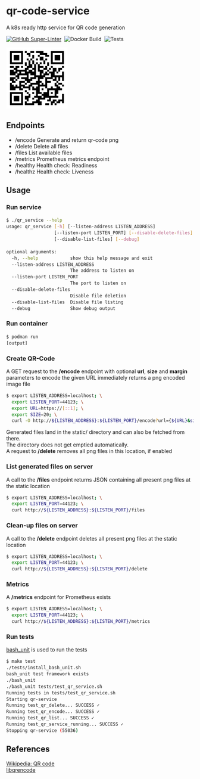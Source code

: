 # qr-code-service
A k8s ready http service for QR code generation  
  
[![GitHub Super-Linter](https://github.com/bbusse/qr-code-service/workflows/Lint%20Code%20Base/badge.svg)](https://github.com/marketplace/actions/super-linter)
&nbsp;![Docker Build](https://github.com/bbusse/qr-code-service/actions/workflows/docker-image.yml/badge.svg)
&nbsp;![Tests](https://github.com/bbusse/qr-code-service/actions/workflows/make-test.yml/badge.svg)
  
![QR-Code](qr-code.png "QR code")  
  
## Endpoints
- /encode  Generate and return qr-code png
- /delete  Delete all files
- /files   List available files
- /metrics Prometheus metrics endpoint
- /healthy Health check: Readiness
- /healthz Health check: Liveness

## Usage
### Run service
```bash
$ ./qr_service --help
usage: qr_service [-h] [--listen-address LISTEN_ADDRESS]
                  [--listen-port LISTEN_PORT] [--disable-delete-files]
                  [--disable-list-files] [--debug]

optional arguments:
  -h, --help            show this help message and exit
  --listen-address LISTEN_ADDRESS
                        The address to listen on
  --listen-port LISTEN_PORT
                        The port to listen on
  --disable-delete-files
                        Disable file deletion
  --disable-list-files  Disable file listing
  --debug               Show debug output
```
### Run container
```bash
$ podman run
[output]
```
### Create QR-Code
A GET request to the **/encode** endpoint with optional **url**, **size** and **margin** parameters to encode the given URL immediately returns a png encoded image file
```bash
$ export LISTEN_ADDRESS=localhost; \
  export LISTEN_PORT=44123; \
  export URL=https://[::1]; \
  export SIZE=20; \
  curl -O http://${LISTEN_ADDRESS}:${LISTEN_PORT}/encode?url={${URL}&size=${SIZE}
```
Generated files land in the static/ directory and can also be fetched from there.  
The directory does not get emptied automatically.  
A request to **/delete** removes all png files in this location, if enabled

### List generated files on server
A call to the **/files** endpoint returns JSON containing all present png files at the static location
```bash
$ export LISTEN_ADDRESS=localhost; \
  export LISTEN_PORT=44123; \
  curl http://${LISTEN_ADDRESS}:${LISTEN_PORT}/files
```
### Clean-up files on server
A call to the **/delete** endpoint deletes all present png files at the static location
```bash
$ export LISTEN_ADDRESS=localhost; \
  export LISTEN_PORT=44123; \
  curl http://${LISTEN_ADDRESS}:${LISTEN_PORT}/delete
```

### Metrics
A **/metrics** endpoint for Prometheus exists
```bash
$ export LISTEN_ADDRESS=localhost; \
  export LISTEN_PORT=44123; \
  curl http://${LISTEN_ADDRESS}:${LISTEN_PORT}/metrics
```

### Run tests
[bash_unit](https://github.com/pgrange/bash_unit) is used to run the tests
```bash
$ make test
./tests/install_bash_unit.sh
bash_unit test framework exists
./bash_unit
./bash_unit tests/test_qr_service.sh
Running tests in tests/test_qr_service.sh
Starting qr-service
Running test_qr_delete... SUCCESS ✓
Running test_qr_encode... SUCCESS ✓
Running test_qr_list... SUCCESS ✓
Running test_qr_service_running... SUCCESS ✓
Stopping qr-service (55036)
```

## References
[Wikipedia: QR code](https://en.wikipedia.org/wiki/QR_code)  
[libqrencode](https://github.com/fukuchi/libqrencode)
